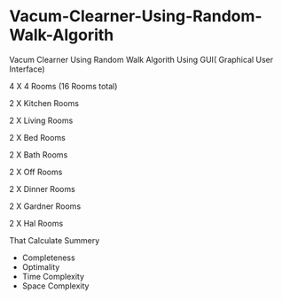 ﻿# Vacum-Clearner-Using-Random-Walk-Algorith

Vacum Clearner Using Random Walk Algorith
Using GUI( Graphical User Interface)

4 X 4 Rooms (16 Rooms total)

2 X Kitchen Rooms 

2 X Living Rooms

2 X Bed Rooms

2 X Bath Rooms

2 X Off Rooms

2 X Dinner Rooms

2 X Gardner Rooms

2 X Hal Rooms


That Calculate Summery
- Completeness
- Optimality
- Time Complexity
- Space Complexity

